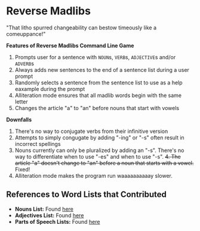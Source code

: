# Reverse Madlibs #

"That litho spurred changeability can bestow timeously like a comeuppance!"

__Features of Reverse Madlibs Command Line Game__
  1. Prompts user for a sentence with `NOUN`s, `VERB`s, `ADJECTIVE`s and/or `ADVERB`s
  2. Always adds new sentences to the end of a sentence list during a user prompt
  3. Randomly selects a sentence from the sentence list to use as a help eaxample during the prompt
  4. Alliteration mode ensures that all madlib words begin with the same letter
  5. Changes the article "a" to "an" before nouns that start with vowels
  
__Downfalls__
  1. There's no way to conjugate verbs from their infinitive version
  2. Attempts to simply congugate by adding "-ing" or "-s" often result in incorrect spellings 
  3. Nouns currently can only be pluralized by adding an "-s". There's no way to differentiate when to use "-es" and when to use "-s".
  ~~4. The article "a" doesn't change to "an" before a noun that starts with a vowel.~~ Fixed!
  5. Alliteration mode makes the program run waaaaaaaaaay slower.
  
## References to Word Lists that Contributed
  + **Nouns List:** Found [here](http://www.desiquintans.com/articles.php?page=nounlist)
  + **Adjectives List:** Found [here](http://www.d.umn.edu/~rave0029/research/adjectives1.txt)
  + **Parts of Speech Lists:** Found [here](http://www.ashley-bovan.co.uk/words/partsofspeech.html)
